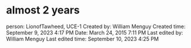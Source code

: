 # almost 2 years

person: LionofTawheed, UCE-1
Created by: William Menguy
Created time: September 9, 2023 4:17 PM
Date: March 24, 2015 7:11 PM
Last edited by: William Menguy
Last edited time: September 10, 2023 4:25 PM